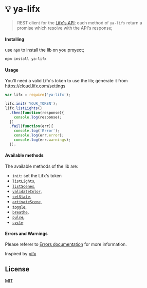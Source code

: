 # :bulb: ya-lifx
> REST client for the [Lifx's API](http://api.developer.lifx.com/); each method of ``ya-lifx`` return a promise which resolve with the API's response; 

#### Installing
use ``npm`` to install the lib on you proyect;
```bash
npm install ya-lifx
```

#### Usage
You'll need a valid Lifx's token to use the lib; generate it from https://cloud.lifx.com/settings

```javascript
var lifx = require('ya-lifx');

lifx.init('YOUR_TOKEN');
lifx.listLights()
  .then(function(response){
    console.log(response);
  })
  .fail(function(err){
    console.log('Error');
    console.log(err.error);
    console.log(err.warnings);
  });
```

#### Available methods
The available methods of the lib are:

* ``init``: set the Lifx's token
* [``listLights``](http://api.developer.lifx.com/docs/list-lights),
* [``listScenes``](http://api.developer.lifx.com/docs/list-scenes),
* [``validateColor``](http://api.developer.lifx.com/docs/validate-color),
* [``setState``](http://api.developer.lifx.com/docs/set-state),
* [``activateScene``](http://api.developer.lifx.com/docs/activate-scene),
* [``toggle``](http://api.developer.lifx.com/docs/toggle-power),
* [``breathe``](http://api.developer.lifx.com/docs/breathe-effect),
* [``pulse``](http://api.developer.lifx.com/docs/pulse-effect),
* [``cycle``](http://api.developer.lifx.com/docs/cycle)

#### Errors and Warnings
Please referer to [Errors documentation](http://api.developer.lifx.com/docs/errors) for more information.  

Inspired by [pifx](https://github.com/cydrobolt/pifx)

## License
[MIT](LICENSE)
